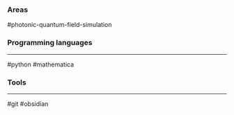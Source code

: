 ### Areas
#photonic-quantum-field-simulation 
### Programming languages
___
#python
#mathematica

### Tools
___
#git
#obsidian
